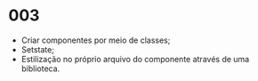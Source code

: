 # 003

- Criar componentes por meio de classes;
- Setstate;
- Estilização no próprio arquivo do componente através de uma biblioteca.